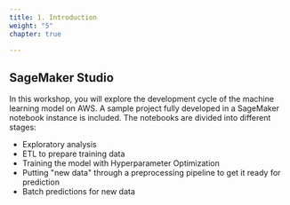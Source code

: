 ```yaml
---
title: 1. Introduction
weight: "5"
chapter: true

---
```

## SageMaker Studio

In this workshop, you will explore the development cycle of the machine learning model on AWS. A sample project fully developed in a SageMaker notebook instance is included. The notebooks are divided into different stages:

* Exploratory analysis
* ETL to prepare training data
* Training the model with Hyperparameter Optimization
* Putting "new data" through a preprocessing pipeline to get it ready for prediction
* Batch predictions for new data